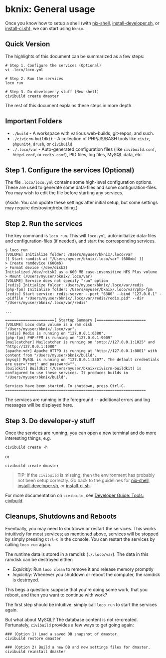 # bknix: General usage

Once you know how to setup a shell (with [nix-shell](nix-shell.md), [install-developer.sh](install-developer.md), or [install-ci.sh](install-ci.md)), we can start using `bknix`.

## Quick Version

The highlights of this document can be summarized as a few steps:

```
# Step 1. Configure the services (Optional)
vi .loco/loco.yml

# Step 2. Run the services
loco run

# Step 3. Do developer-y stuff (New shell)
civibuild create dmaster
```

The rest of this document explains these steps in more depth. 

## Important Folders

* `./build` - A workspace with various web-builds, git-repos, and such.
* `./civicrm-buildkit` - A collection of PHP/JS/BASH tools like `civix`, `phpunit4`, `drush`, or `civibuild`
* `./.loco/var` - Auto-generated configuration files (like `civibuild.conf`, `httpd.conf`, or `redis.conf`), PID files, log files, MySQL data, etc

## Step 1. Configure the services (Optional)

The file `.loco/loco.yml` contains some high-level configuration options. These are used
to generate some data-files and some configuration-files. You may wish to edit the file
before starting any services.

<!-- TODO:
* Setup default passwords for the admin and demo users.
    * Edit `civicrm-buildkit/app/civibuild.conf`
    * Set `ADMIN_PASS` and `DEMO_PASS`.
    * These will affect future builds.
* Setup wildcard DNS. (With wildcard DNS, your builds don't need to be registered in `/etc/hosts`, so this avoids `sudo` usage.)
    * Search Google for instructions for installing `dnsmasq` on your platform (e.g. `dnsmasq ubuntu` or `dnsmasq osx`).
    * Run `amp config:set --hosts_type=none`. (This tells `amp` that it doesn't need to do any special work setup DNS records.)
-->
<!-- * Set the PHP timezone in `config/php.ini`. -->
<!-- * Create `etc/bashrc.local` with some CLI customizations -->

(*Aside*: You can update these settings after initial setup, but some settings may require destroying/rebuilding.)

## Step 2. Run the services

The key command is `loco run`.  This will `loco.yml`, auto-initialize data-files and configuration-files (if needed),
and start the corresponding services.

```
$ loco run
[VOLUME] Initialize folder: /Users/myuser/bknix/.loco/var
[[ Start ramdisk at "/Users/myuser/bknix/.loco/var" (600mb) ]]
> Create ramdevice (600mb)
> Format device (/dev/disk2)
Initialized /dev/rdisk2 as a 600 MB case-insensitive HFS Plus volume
> Mount (/Users/myuser/bknix/.loco/var)
[VOLUME] Service does not specify "run" option
[redis] Initialize folder: /Users/myuser/bknix/.loco/var/redis
[php-fpm] Initialize folder: /Users/myuser/bknix/.loco/var/php-fpm
[redis] Start service: redis-server --port "6380" --bind "127.0.0.1" --pidfile "/Users/myuser/bknix/.loco/var/redis/redis.pid" --dir "/Users/myuser/bknix/.loco/var/redis"

...

======================[ Startup Summary ]======================
[VOLUME] Loco data volume is a ram disk "/Users/myuser/bknix/.loco/var".
[redis] Redis is running on "127.0.0.1:6380".
[php-fpm] PHP-FPM is running on "127.0.0.1:9009"
[mailcatcher] Mailcatcher is running on "smtp://127.0.0.1:1025" and "http://127.0.0.1:1080"
[apache-vdr] Apache HTTPD is running at "http://127.0.0.1:8001" with content from "/Users/myuser/bknix/build".
[mysql] MySQL is running on "127.0.0.1:3307". The default credentials are user="root" and password="".
[buildkit] Buildkit (/Users/myuser/bknix/civicrm-buildkit) is configured to use these services. It produces builds in "/Users/myuser/bknix/build".

Services have been started. To shutdown, press Ctrl-C.
===============================================================
```

The services are running in the foreground -- additional errors and log messages will be displayed here. 

## Step 3. Do developer-y stuff

Once the services are running, you can open a new terminal and do more interesting things, e.g.

```
civibuild create -h
```

or

```
civibuild create dmaster
```

> TIP: If the `civibuild` is missing, then the environment has probably not been setup correctly. Go back to the guidelines for
> [nix-shell](nix-shell.md), [install-developer.sh](install-developer.md), or [install-ci.sh](install-ci.md).

For more documentation on `civibuild`, see [Developer Guide: Tools: civibuild](https://docs.civicrm.org/dev/en/latest/tools/civibuild/).

## Cleanups, Shutdowns and Reboots

Eventually, you may need to shutdown or restart the services.  This works intuitively for most services; as mentioned
above, services will be stopped by simply pressing `Ctrl-C` in the console. You can restart the services by
calling `loco run` again.

The runtime data is stored in a ramdisk (`./.loco/var`). The data in this ramdisk can be destroyed either:

* _Explicitly_: Run `loco clean` to remove it and release memory promptly
* _Implicitly_: Whenever you shutdown or reboot the computer, the ramdisk is destroyed.

This begs a question: suppose that you're doing some work, that you reboot, and then you want to continue with work?

The first step should be intuitive: simply call `loco run` to start the services again.

But what about MySQL? The database content is not re-created. Fortunately, `civibuild` provides a few ways to get going again:

```
### (Option 1) Load a saved DB snapshot of dmaster.
civibuild restore dmaster

### (Option 2) Build a new DB and new settings files for dmaster.
civibuild reinstall dmaster
```

